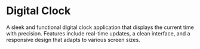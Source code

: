 # Digital Clock
A sleek and functional digital clock application that displays the current time with precision. Features include real-time updates, a clean interface, and a responsive design that adapts to various screen sizes.
